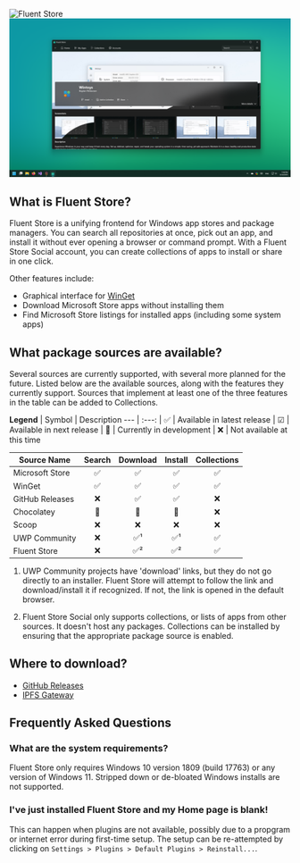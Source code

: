 ![Fluent Store](.community/LogoHero_Banner.png)
![Fluent Store](.community/Hero.png?raw=true)

## What is Fluent Store?
Fluent Store is a unifying frontend for Windows app stores and package managers. You can search all repositories at once, pick out an app, and install it without ever opening a browser or command prompt. With a Fluent Store Social account, you can create collections of apps to install or share in one click.

Other features include:
- Graphical interface for [WinGet](https://github.com/microsoft/winget-cli)
- Download Microsoft Store apps without installing them
- Find Microsoft Store listings for installed apps (including some system apps)

## What package sources are available?
Several sources are currently supported, with several more planned for the future. Listed below are the available sources, along with the features they currently support. Sources that implement at least one of the three features in the table can be added to Collections.

**Legend**
| Symbol   | Description
---        | :---:
| ✅      | Available in latest release
| ☑       | Available in next release
| 🔷      | Currently in development
| ❌      | Not available at this time

| Source Name       | Search | Download | Install | Collections
---                 | :---:  | :---:    | :---:   | :---:
| Microsoft Store   | ✅     | ✅      | ✅      | ✅
| WinGet            | ✅     | ✅      | ✅      | ✅
| GitHub Releases   | ❌     | ✅      | ✅      | ❌
| Chocolatey        | 🔷     | 🔷      | 🔷      | ❌
| Scoop             | ❌     | ❌      | ❌      | ❌
| UWP Community     | ❌     | ✅¹     | ✅¹     | ✅
| Fluent Store      | ❌     | ✅²     | ✅²     | ✅

1.  UWP Community projects have 'download' links, but they do not go directly to an installer.
    Fluent Store will attempt to follow the link and download/install it if recognized. If not, the link is opened in the default browser.

2.  Fluent Store Social only supports collections, or lists of apps from other sources. It doesn't host any packages.
    Collections can be installed by ensuring that the appropriate package source is enabled.

## Where to download?
- [GitHub Releases](https://github.com/yoshiask/FluentStore/releases)
- [IPFS Gateway](https://ipfs.askharoun.com/FluentStore/BetaInstaller/FluentStoreBeta.appinstaller)

## Frequently Asked Questions
### What are the system requirements?
Fluent Store only requires Windows 10 version 1809 (build 17763) or any version of Windows 11. Stripped down or de-bloated Windows installs are not supported.

### I've just installed Fluent Store and my Home page is blank!
This can happen when plugins are not available, possibly due to a propgram or internet error during first-time setup. The setup can be re-attempted by clicking on `Settings > Plugins > Default Plugins > Reinstall...`.
